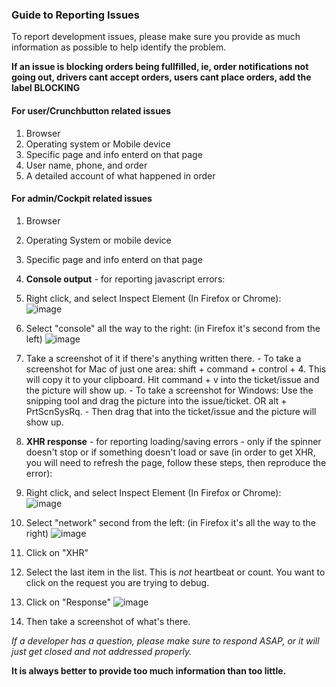 ### Guide to Reporting Issues

To report development issues, please make sure you provide as much information as possible to help identify the problem.

**If an issue is blocking orders being fullfilled, ie, order notifications not going out, drivers cant accept orders, users cant place orders, add the label BLOCKING**

#### For user/Crunchbutton related issues

1. Browser
2. Operating system or Mobile device
3. Specific page and info enterd on that page
4. User name, phone, and order
5. A detailed account of what happened in order

#### For admin/Cockpit related issues

1. Browser
2. Operating System or mobile device
3. Specific page and info enterd on that page
4. **Console output** - for reporting javascript errors:
  1. Right click, and select Inspect Element (In Firefox or Chrome):
     <br>![image](https://cloud.githubusercontent.com/assets/10369508/6260200/01191b74-b790-11e4-89c3-f430962856c1.png)
  2. Select "console" all the way to the right: (in Firefox it's second from the left)
     ![image](https://cloud.githubusercontent.com/assets/10369508/6260238/9c213160-b790-11e4-93b8-0c2df98ef386.png)
  3. Take a screenshot of it if there's anything written there.
    - To take a screenshot for Mac of just one area: shift + command + control + 4. This will copy it to your clipboard. Hit command + v into the ticket/issue and the picture will show up. 
    - To take a screenshot for Windows: Use the snipping tool and drag the picture into the issue/ticket. OR alt + PrtScnSysRq.     - Then drag that into the ticket/issue and the picture will show up.
      
5. **XHR response** - for reporting loading/saving errors - only if the spinner doesn't stop or if something doesn't load or save (in order to get XHR, you will need to refresh the page, follow these steps, then reproduce the error):
  1. Right click, and select Inspect Element (In Firefox or Chrome):
     <br>![image](https://cloud.githubusercontent.com/assets/10369508/6260200/01191b74-b790-11e4-89c3-f430962856c1.png)
  2. Select "network" second from the left: (in Firefox it's all the way to the right)
     ![image](https://cloud.githubusercontent.com/assets/10369508/6260328/05d47404-b792-11e4-9799-4ee9a0f3e542.png)
  4. Click on "XHR"
  5. Select the last item in the list. This is *not* heartbeat or count. You want to click on the request you are trying to debug.
  6. Click on "Response"
     ![image](https://cloud.githubusercontent.com/assets/27974/7008609/47bb07e4-dc49-11e4-9281-2610a2885ce5.png)
  7. Then take a screenshot of what's there. 

*If a developer has a question, please make sure to respond ASAP, or it will just get closed and not addressed properly.*

**It is always better to provide too much information than too little.**
